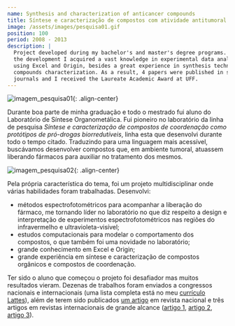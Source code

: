 ```yaml
---
name: Synthesis and characterization of anticancer compounds
title: Síntese e caracterização de compostos com atividade antitumoral
image: /assets/images/pesquisa01.gif
position: 100
period: 2008 - 2013
description: |
  Project developed during my bachelor's and master's degree programs. During
  the development I acquired a vast knowledge in experimental data analysis
  using Excel and Origin, besides a great experience in synthesis techniques and
  compounds characterization. As a result, 4 papers were published in scientific
  journals and I received the Laureate Academic Award at UFF.
---
```


![imagem_pesquisa01](/assets/images/pesquisa01.gif){: .align-center}

Durante boa parte de minha graduação e todo o mestrado fui aluno do Laboratório
de Síntese Organometálica. Fui pioneiro no laboratório da linha de pesquisa
*Síntese e caracterização de compostos de coordenação como protótipos de 
pró-drogas biorredutíveis*, linha esta que desenvolvi durante todo o tempo 
citado. Traduzindo para uma linguagem mais acessível, buscávamos desenvolver
compostos que, em ambiente tumoral, atuassem liberando fármacos para auxiliar no
tratamento dos mesmos.

![imagem_pesquisa02](/assets/images/pesquisa02.jpg){: .align-center}

Pela própria característica do tema, foi um projeto multidisciplinar onde várias
habilidades foram trabalhadas. Desenvolvi:

- métodos espectrofotométricos para acompanhar a liberação do fármaco, me 
tornando líder no laboratório no que diz respeito a design e interpretação de 
experimentos espectrofotométricos nas regiões do infravermelho e 
ultravioleta-visível;
- estudos computacionais para modelar o comportamento dos compostos, o 
que também foi uma novidade no laboratório;
- grande conhecimento em Excel e Origin;
- grande experiência em síntese e caracterização de compostos orgânicos e 
compostos de coordenação.

Ter sido o aluno que começou o projeto foi desafiador mas muitos resultados
vieram. Dezenas de trabalhos foram enviados a congressos nacionais e
internacionais (uma lista completa está no meu [currículo
Lattes](http://lattes.cnpq.br/4657840420064295)), além de terem sido publicados
[um artigo](http://dx.doi.org/10.5935/1984-6835.20090016) em revista nacional e
três artigos em revistas internacionais de grande alcance ([artigo
1](http://dx.doi.org/10.1016/j.poly.2012.04.027), [artigo
2](http://dx.doi.org/10.1021/ic302175t), [artigo
3](http://dx.doi.org/10.1016/j.jinorgbio.2013.11.007)).
